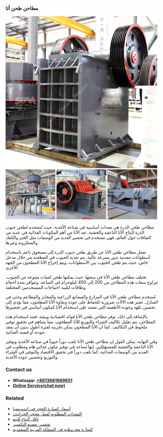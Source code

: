 <h3>مطاحن طحن أتا</h3><img src='1701853978.jpg' alt=''><p>مطاحن طحن الذرة هي معدات أساسية في صناعة الأغذية، حيث تُستخدم لطحن حبوب الذرة لإنتاج الأتا الناعمة والخشنة. تعد الأتا من أهم المكونات الغذائية في عديد من الثقافات حول العالم، فهي تستخدم في تحضير العديد من الوصفات مثل الخبز والكعك والمعكرونة وغيرها.</p><p>تعمل مطاحن طحن الأتا عن طريق طحن حبوب الذرة إلى مسحوق ناعم باستخدام أسطوانات معدنية تدور بسرعة عالية. يتم تغذية الحبوب في المطحنة من خلال مدخل خاص، حيث يتم طحن الحبوب بين الأسطوانات، ويتم إخراج الأتا المطحون من الجهة الأخرى.</p><p>تختلف مطاحن طحن الأتا في سعتها، حيث يمكنها طحن كميات متنوعة من الحبوب. تتراوح سعات هذه المطاحن من 200 إلى 400 كيلوجرام في الساعة، وتتوافر بعدة أحجام وطاقات لتلبية احتياجات المستخدمين المختلفة.</p><p>تُستخدم مطاحن طحن الأتا في المزارع والمصانع الزراعية والمخابز والمطاعم وحتى في المنازل. تعتبر هذه الآلات ضرورية للحفاظ على جودة ونقاوة الأتا المطحون، مما يؤدي إلى تحسين نكهة وجودة الأطعمة التي تعتمد على استخدام الأتا كمكون أساسي في تحضيرها.</p><p>بالإضافة إلى ذلك، توفر مطاحن طحن الأتا فوائد اقتصادية وبيئية. فعند استخدام هذه المطاحن، يتم تقليل تكاليف الشراء والتوزيع للأتا المطحون، مما يساهم في تحقيق توفير ملحوظ في التكاليف. كما أن الأتا المطحون يمكن تخزينه لفترة أطول بدون أن يفقد جودته أو قيمته الغذائية.</p><p>وفي النهاية، يمكن القول إن مطاحن طحن الأتا تلعب دوراً حيوياً في صناعة الأغذية وتوفير الأتا الناعمة والخشنة للمستهلكين. إنها تساعد في توفير مكون غذائي هام ومطلوب في العديد من الوصفات الغذائية، كما تلعب دوراً في تحقيق الاقتصاد والتوفير في الشراء والتوزيع وتحسين جودة الأغذية.</p><h3>Contact us</h3><ul><li><strong>Whatsapp:&nbsp;<a href="https://wa.me/8613661969651">+8613661969651</a></strong></li><li><a href="https://swt.shibang-china.com/?git&amp;zhl&amp;مطاحن طحن أتا"><strong>Online Service(chat now)</strong></a></li></ul><h3>Related</h3><ul><li><a href='أسعار كسارة الحجر في إندونيسيا.md'>أسعار كسارة الحجر في إندونيسيا</a></li><li><a href='المعدات المطلوبة لعمل محجر الجرانيت.md'>المعدات المطلوبة لعمل محجر الجرانيت</a></li><li><a href='ناقل البناء للبيع.md'>ناقل البناء للبيع</a></li><li><a href='تحسين مصنع التكسير.md'>تحسين مصنع التكسير</a></li><li><a href='كسارة مخروطية في المملكة العربية السعودية.md'>كسارة مخروطية في المملكة العربية السعودية</a></li></ul>